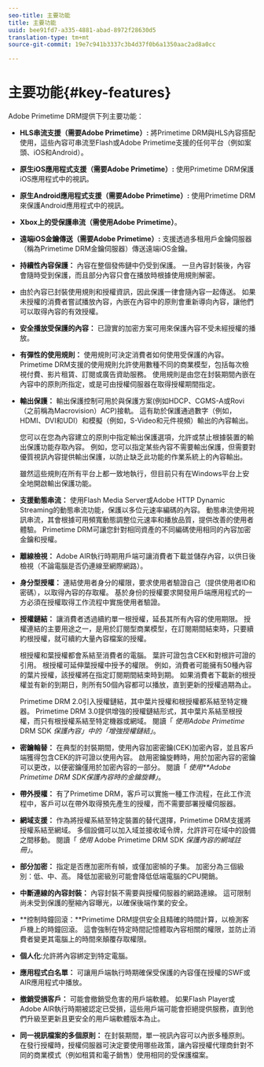 ```yaml
---
seo-title: 主要功能
title: 主要功能
uuid: bee91fd7-a335-4881-abad-8972f28630d5
translation-type: tm+mt
source-git-commit: 19e7c941b3337c3b4d37f0b6a1350aac2ad8a0cc

---
```



# 主要功能{#key-features}

Adobe Primetime DRM提供下列主要功能：

* **HLS串流支援（需要Adobe Primetime）:** 將Primetime DRM與HLS內容搭配使用，這些內容可串流至Flash或Adobe Primetime支援的任何平台（例如案頭、iOS和Android）。
* **原生iOS應用程式支援（需要Adobe Primetime）:** 使用Primetime DRM保護iOS應用程式中的視訊。
* **原生Android應用程式支援（需要Adobe Primetime）:** 使用Primetime DRM來保護Android應用程式中的視訊。
* **Xbox上的受保護串流（需使用Adobe Primetime）**。
* **遠端iOS金鑰傳送（需要Adobe Primetime）:** 支援透過多租用戶金鑰伺服器（稱為Primetime DRM金鑰伺服器）傳送遠端iOS金鑰。
* **持續性內容保護：** 內容在整個發佈鏈中仍受到保護。 一旦內容封裝後，內容會隨時受到保護，而且部分內容只會在播放時根據使用規則解密。
* 由於內容已封裝使用規則和授權資訊，因此保護一律會隨內容一起傳送。 如果未授權的消費者嘗試播放內容，內嵌在內容中的原則會重新導向內容，讓他們可以取得內容的有效授權。
* **安全播放受保護的內容：** 已證實的加密方案可用來保護內容不受未經授權的播放。
* **有彈性的使用規則：** 使用規則可決定消費者如何使用受保護的內容。 Primetime DRM支援的使用規則允許使用數種不同的商業模型，包括每次檢視付費、影片租賃、訂閱或廣告資助服務。 使用規則是由您在封裝期間內嵌在內容中的原則所指定，或是可由授權伺服器在取得授權期間指定。
* **輸出保護：** 輸出保護控制可用於與保護方案(例如HDCP、CGMS-A或Rovi（之前稱為Macrovision）ACP)接軌。 這有助於保護通過數字（例如，HDMI、DVI和UDI）和模擬（例如，S-Video和元件視頻）輸出的內容輸出。

   您可以在您為內容建立的原則中指定輸出保護選項，允許或禁止根據裝置的輸出保護功能存取內容。 例如，您可以指定某些內容不需要輸出保護，但需要對優質視訊內容提供輸出保護，以防止缺乏此功能的作業系統上的內容輸出。

   雖然這些規則在所有平台上都一致地執行，但目前只有在Windows平台上安全地開啟輸出保護功能。

* **支援動態串流：** 使用Flash Media Server或Adobe HTTP Dynamic Streaming的動態串流功能，保護以多位元速率編碼的內容。 動態串流使用視訊串流，其會根據可用頻寬動態調整位元速率和播放品質，提供改善的使用者體驗。 Primetime DRM可讓您針對相同資產的不同編碼使用相同的內容加密金鑰和授權。
* **離線檢視：** Adobe AIR執行時期用戶端可讓消費者下載並儲存內容，以供日後檢視（不論電腦是否仍連線至網際網路）。
* **身分型授權：** 連結使用者身分的權限，要求使用者驗證自己（提供使用者ID和密碼），以取得內容的存取權。 基於身份的授權要求開發用戶端應用程式的一方必須在授權取得工作流程中實施使用者驗證。
* **授權鏈結：** 讓消費者透過續約單一根授權，延長其所有內容的使用期限。 授權連結的主要用途之一，是用於訂閱型商業模型，在訂閱期間結束時，只要續約根授權，就可續約大量內容檔案的授權。

   根授權和葉授權都會系結至消費者的電腦。 葉許可證包含CEK和對根許可證的引用。 根授權可延伸葉授權中授予的權限。 例如，消費者可能擁有50種內容的葉片授權，該授權將在指定訂閱期間結束時到期。 如果消費者下載新的根授權並有新的到期日，則所有50個內容都可以播放，直到更新的授權過期為止。

   Primetime DRM 2.0引入授權鏈結，其中葉片授權和根授權都系結至特定機器。 Primetime DRM 3.0提供增強的授權鏈結形式，其中葉片系結至根授權，而只有根授權系結至特定機器或網域。 閱讀「 *使用Adobe Primetime* DRM SDK *保護內容」中的「增強授權鏈結」*。

* **密鑰輪替：** 在典型的封裝期間，使用內容加密密鑰(CEK)加密內容，並且客戶端獲得包含CEK的許可證以使用內容。 啟用密鑰旋轉時，用於加密內容的密鑰可以更改，以便密鑰僅用於加密內容的一部分。 閱讀「 *使用**Adobe Primetime DRM SDK保護內容時的金鑰旋轉」*。

* **帶外授權：** 有了Primetime DRM，客戶可以實施一種工作流程，在此工作流程中，客戶可以在帶外取得預先產生的授權，而不需要部署授權伺服器。
* **網域支援：** 作為將授權系結至特定裝置的替代選擇，Primetime DRM支援將授權系結至網域。 多個設備可以加入域並接收域令牌，允許許可在域中的設備之間移動。 閱讀「 *使用* Adobe Primetime DRM SDK *保護內容的網域註冊」*。

* **部分加密：** 指定是否應加密所有幀，或僅加密幀的子集。 加密分為三個級別：低、中、高。 降低加密級別可能會降低低端電腦的CPU開銷。
* **中斷連線的內容封裝：** 內容封裝不需要與授權伺服器的網路連線。 這可限制尚未受到保護的壓縮內容曝光，以確保後端作業的安全。
* **控制時鐘回滾：**Primetime DRM提供安全且精確的時間計算，以檢測客戶機上的時鐘回滾。 這會強制在特定時間記憶體取內容相關的權限，並防止消費者變更其電腦上的時間來顛覆存取權限。
* **個人化**:允許將內容綁定到特定電腦。
* **應用程式白名單：** 可讓用戶端執行時期確保受保護的內容僅在授權的SWF或AIR應用程式中播放。
* **撤銷受損客戶：** 可能會撤銷受危害的用戶端軟體。 如果Flash Player或Adobe AIR執行時期被認定已受損，這些用戶端可能會拒絕提供服務，直到他們升級至更新且更安全的用戶端軟體版本為止。
* **同一視訊檔案的多個原則：** 在封裝期間，單一視訊內容可以內嵌多種原則。 在發行授權時，授權伺服器可決定要使用哪些政策，讓內容授權代理商針對不同的商業模式（例如租賃和電子銷售）使用相同的受保護檔案。